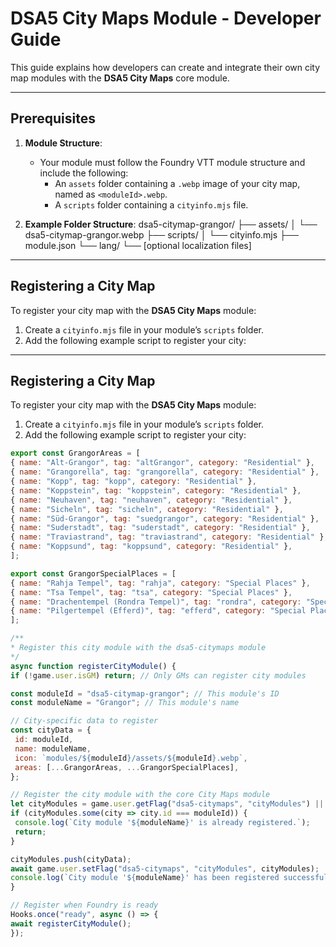 # DSA5 City Maps Module - Developer Guide

This guide explains how developers can create and integrate their own city map modules with the **DSA5 City Maps** core module.

---

## Prerequisites

1. **Module Structure**:
   - Your module must follow the Foundry VTT module structure and include the following:
     - An `assets` folder containing a `.webp` image of your city map, named as `<moduleId>.webp`.
     - A `scripts` folder containing a `cityinfo.mjs` file.

2. **Example Folder Structure**:
dsa5-citymap-grangor/ 
├── assets/ 
│ └── dsa5-citymap-grangor.webp 
├── scripts/ 
│ └── cityinfo.mjs 
├── module.json 
└── lang/ └── [optional localization files]


---

## Registering a City Map

To register your city map with the **DSA5 City Maps** module:

1. Create a `cityinfo.mjs` file in your module’s `scripts` folder.
2. Add the following example script to register your city:

---

## Registering a City Map

To register your city map with the **DSA5 City Maps** module:

1. Create a `cityinfo.mjs` file in your module’s `scripts` folder.
2. Add the following example script to register your city:

```javascript
export const GrangorAreas = [
{ name: "Alt-Grangor", tag: "altGrangor", category: "Residential" },
{ name: "Grangorella", tag: "grangorella", category: "Residential" },
{ name: "Kopp", tag: "kopp", category: "Residential" },
{ name: "Koppstein", tag: "koppstein", category: "Residential" },
{ name: "Neuhaven", tag: "neuhaven", category: "Residential" },
{ name: "Sicheln", tag: "sicheln", category: "Residential" },
{ name: "Süd-Grangor", tag: "suedgrangor", category: "Residential" },
{ name: "Suderstadt", tag: "suderstadt", category: "Residential" },
{ name: "Traviastrand", tag: "traviastrand", category: "Residential" },
{ name: "Koppsund", tag: "koppsund", category: "Residential" },
];

export const GrangorSpecialPlaces = [
{ name: "Rahja Tempel", tag: "rahja", category: "Special Places" },
{ name: "Tsa Tempel", tag: "tsa", category: "Special Places" },
{ name: "Drachentempel (Rondra Tempel)", tag: "rondra", category: "Special Places" },
{ name: "Pilgertempel (Efferd)", tag: "efferd", category: "Special Places" },
];

/**
* Register this city module with the dsa5-citymaps module
*/
async function registerCityModule() {
if (!game.user.isGM) return; // Only GMs can register city modules

const moduleId = "dsa5-citymap-grangor"; // This module's ID
const moduleName = "Grangor"; // This module's name

// City-specific data to register
const cityData = {
 id: moduleId,
 name: moduleName,
 icon: `modules/${moduleId}/assets/${moduleId}.webp`,
 areas: [...GrangorAreas, ...GrangorSpecialPlaces],
};

// Register the city module with the core City Maps module
let cityModules = game.user.getFlag("dsa5-citymaps", "cityModules") || [];
if (cityModules.some(city => city.id === moduleId)) {
 console.log(`City module '${moduleName}' is already registered.`);
 return;
}

cityModules.push(cityData);
await game.user.setFlag("dsa5-citymaps", "cityModules", cityModules);
console.log(`City module '${moduleName}' has been registered successfully.`);
}

// Register when Foundry is ready
Hooks.once("ready", async () => {
await registerCityModule();
});
```